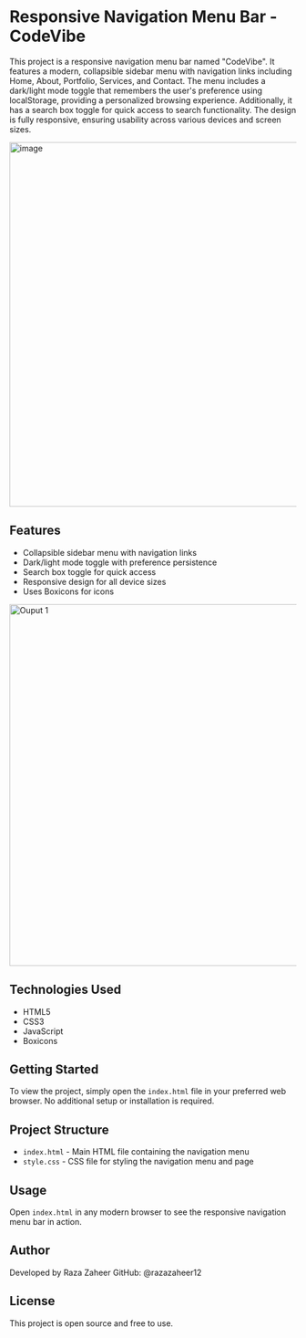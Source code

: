 # Responsive Navigation Menu Bar - CodeVibe

This project is a responsive navigation menu bar named "CodeVibe". It features a modern, collapsible sidebar menu with navigation links including Home, About, Portfolio, Services, and Contact. The menu includes a dark/light mode toggle that remembers the user's preference using localStorage, providing a personalized browsing experience. Additionally, it has a search box toggle for quick access to search functionality. The design is fully responsive, ensuring usability across various devices and screen sizes.

<img width="1364" height="639" alt="image" src="https://github.com/user-attachments/assets/3f4a014b-6547-4fdc-ac61-9d691f963366" />

## Features

- Collapsible sidebar menu with navigation links
- Dark/light mode toggle with preference persistence
- Search box toggle for quick access
- Responsive design for all device sizes
- Uses Boxicons for icons

<img width="1355" height="634" alt="Ouput 1" src="https://github.com/user-attachments/assets/12e27a85-f92f-4694-b9ee-e96ecb506bff" />

## Technologies Used

- HTML5
- CSS3
- JavaScript
- Boxicons

## Getting Started

To view the project, simply open the `index.html` file in your preferred web browser. No additional setup or installation is required.

## Project Structure

- `index.html` - Main HTML file containing the navigation menu
- `style.css` - CSS file for styling the navigation menu and page

## Usage

Open `index.html` in any modern browser to see the responsive navigation menu bar in action.

## Author

Developed by Raza Zaheer GitHub: @razazaheer12

## License

This project is open source and free to use.

